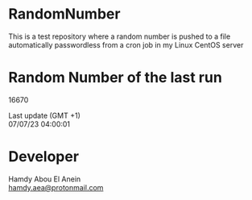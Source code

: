 # RandomNumber    
This is a test repository where a random number is pushed to a file automatically passwordless from a cron job in my Linux CentOS server    
# Random Number of the last run   
16670
      
Last update (GMT +1)    
07/07/23 04:00:01
# Developer    
Hamdy Abou El Anein   
hamdy.aea@protonmail.com
